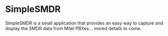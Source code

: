 # SimpleSMDR
SimpleSMDR is a small application that provides an easy way to capture and display the SMDR data from Mitel PBXes... mored details to come.
